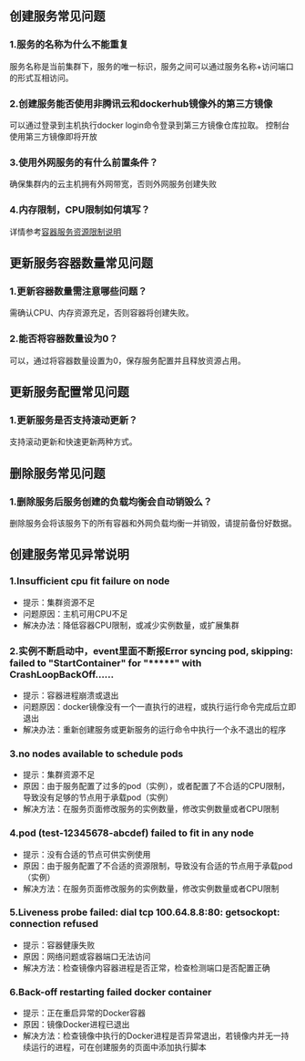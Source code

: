 ## 创建服务常见问题
### 1.服务的名称为什么不能重复
服务名称是当前集群下，服务的唯一标识，服务之间可以通过服务名称+访问端口的形式互相访问。

### 2.创建服务能否使用非腾讯云和dockerhub镜像外的第三方镜像
可以通过登录到主机执行docker login命令登录到第三方镜像仓库拉取。
控制台使用第三方镜像即将开放

### 3.使用外网服务的有什么前置条件？
确保集群内的云主机拥有外网带宽，否则外网服务创建失败

### 4.内存限制，CPU限制如何填写？
详情参考[容器服务资源限制说明](https://www.qcloud.com/document/product/457/6767)

## 更新服务容器数量常见问题
### 1.更新容器数量需注意哪些问题？
需确认CPU、内存资源充足，否则容器将创建失败。
### 2.能否将容器数量设为0？
可以，通过将容器数量设置为0，保存服务配置并且释放资源占用。

## 更新服务配置常见问题
### 1.更新服务是否支持滚动更新？
支持滚动更新和快速更新两种方式。

## 删除服务常见问题
### 1.删除服务后服务创建的负载均衡会自动销毁么？
删除服务会将该服务下的所有容器和外网负载均衡一并销毁，请提前备份好数据。


## 创建服务常见异常说明
### 1.Insufficient cpu fit failure on node 

- 提示：集群资源不足
- 问题原因：主机可用CPU不足
- 解决办法：降低容器CPU限制，或减少实例数量，或扩展集群

### 2.实例不断启动中，event里面不断报Error syncing pod, skipping: failed to "StartContainer" for "*****" with CrashLoopBackOff......

- 提示：容器进程崩溃或退出
- 问题原因：docker镜像没有一个一直执行的进程，或执行运行命令完成后立即退出
- 解决办法：重新创建服务或更新服务的运行命令中执行一个永不退出的程序

### 3.no nodes available to schedule pods

- 提示：集群资源不足
- 原因：由于服务配置了过多的pod（实例），或者配置了不合适的CPU限制，导致没有足够的节点用于承载pod（实例）
- 解决方法：在服务页面修改服务的实例数量，修改实例数量或者CPU限制

### 4.pod (test-12345678-abcdef) failed to fit in any node

- 提示：没有合适的节点可供实例使用
- 原因：由于服务配置了不合适的资源限制，导致没有合适的节点用于承载pod（实例）
- 解决方法：在服务页面修改服务的实例数量，修改实例数量或者CPU限制

### 5.Liveness probe failed: dial tcp 100.64.8.8:80: getsockopt: connection refused

- 提示：容器健康失败
- 原因：网络问题或容器端口无法访问
- 解决方法：检查镜像内容器进程是否正常，检查检测端口是否配置正确

### 6.Back-off restarting failed docker container

- 提示：正在重启异常的Docker容器
- 原因：镜像Docker进程已退出
- 解决方法：检查镜像中执行的Docker进程是否异常退出，若镜像内并无一持续运行的进程，可在创建服务的页面中添加执行脚本



